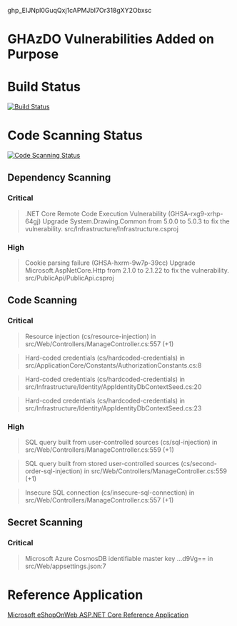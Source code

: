 ghp_EIJNpl0GuqQxj1cAPMJbI7Or318gXY2Obxsc

# GHAzDO Vulnerabilities Added on Purpose

# Build Status
[![Build Status](https://dev.azure.com/xpirit/eShopOnWeb/_apis/build/status%2FeShopOnWeb-Build?branchName=main)](https://dev.azure.com/xpirit/eShopOnWeb/_build/latest?definitionId=746&branchName=main)

# Code Scanning Status
[![Code Scanning Status](https://dev.azure.com/xpirit/eShopOnWeb/_apis/build/status%2FeShopOnWeb-CodeScanning?branchName=main)](https://dev.azure.com/xpirit/eShopOnWeb/_build/latest?definitionId=747&branchName=main)

## Dependency Scanning

### Critical
> .NET Core Remote Code Execution Vulnerability (GHSA-rxg9-xrhp-64gj)
Upgrade System.Drawing.Common from 5.0.0 to 5.0.3 to fix the vulnerability.
src/Infrastructure/Infrastructure.csproj

### High
> Cookie parsing failure (GHSA-hxrm-9w7p-39cc)
Upgrade Microsoft.AspNetCore.Http from 2.1.0 to 2.1.22 to fix the vulnerability.
src/PublicApi/PublicApi.csproj


## Code Scanning

### Critical
> Resource injection (cs/resource-injection)
in src/Web/Controllers/ManageController.cs:557 (+1)

> Hard-coded credentials (cs/hardcoded-credentials)
in src/ApplicationCore/Constants/AuthorizationConstants.cs:8

> Hard-coded credentials (cs/hardcoded-credentials)
in src/Infrastructure/Identity/AppIdentityDbContextSeed.cs:20

> Hard-coded credentials (cs/hardcoded-credentials)
in src/Infrastructure/Identity/AppIdentityDbContextSeed.cs:23

### High
> SQL query built from user-controlled sources (cs/sql-injection)
in src/Web/Controllers/ManageController.cs:559 (+1)

> SQL query built from stored user-controlled sources (cs/second-order-sql-injection)
in src/Web/Controllers/ManageController.cs:559 (+1)

> Insecure SQL connection (cs/insecure-sql-connection)
in src/Web/Controllers/ManageController.cs:557 (+1)

## Secret Scanning

### Critical
> Microsoft Azure CosmosDB identifiable master key …d9Vg==
in src/Web/appsettings.json:7

# Reference Application
[Microsoft eShopOnWeb ASP.NET Core Reference Application](https://github.com/dotnet-architecture/eShopOnWeb) 
